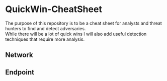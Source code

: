 # QuickWin-CheatSheet
The purpose of this repository is to be a cheat sheet for analysts and threat hunters to find and detect adversaries.  
While there will be a lot of quick wins I will also add useful detection techniques that require more analysis.  












## Network












## Endpoint





